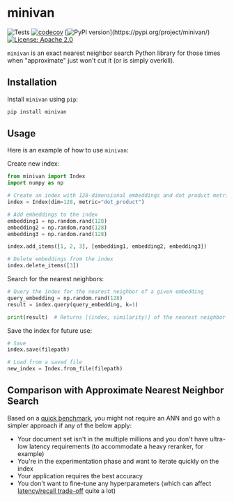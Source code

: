 # minivan

![Tests](https://github.com/aismlv/minivan/actions/workflows/test_and_lint.yml/badge.svg)
[![codecov](https://codecov.io/gh/aismlv/minivan/branch/main/graph/badge.svg?token=5J503UR8O7)](https://codecov.io/gh/aismlv/minivan)
[![PyPI version](https://badge.fury.io/py/minivan.svg?)](https://pypi.org/project/minivan/)
[![License: Apache 2.0](https://img.shields.io/badge/License-Apache%202.0-blue.svg)](https://opensource.org/licenses/Apache-2.0)

`minivan` is an exact nearest neighbor search Python library for those times when "approximate" just won't cut it (or is simply overkill).

## Installation

Install `minivan` using `pip`:

```bash
pip install minivan
```

## Usage
Here is an example of how to use `minivan`:

Create new index:
```python
from minivan import Index
import numpy as np

# Create an index with 128-dimensional embeddings and dot product metric. Cosine similarity is also supported
index = Index(dim=128, metric="dot_product")

# Add embeddings to the index
embedding1 = np.random.rand(128)
embedding2 = np.random.rand(128)
embedding3 = np.random.rand(128)

index.add_items([1, 2, 3], [embedding1, embedding2, embedding3])

# Delete embeddings from the index
index.delete_items([3])
```

Search for the nearest neighbors:
```python
# Query the index for the nearest neighbor of a given embedding
query_embedding = np.random.rand(128)
result = index.query(query_embedding, k=1)

print(result)  # Returns [(index, similarity)] of the nearest neighbor
```

Save the index for future use:
```python
# Save
index.save(filepath)

# Load from a saved file
new_index = Index.from_file(filepath)
```

## Comparison with Approximate Nearest Neighbor Search
Based on a [quick benchmark](https://github.com/aismlv/minivan/blob/main/experiments/benchmark/README.md), you might not require an ANN and go with a simpler approach if any of the below apply:

- Your document set isn't in the multiple millions and you don't have ultra-low latency requirements (to accommodate a heavy reranker, for example)
- You're in the experimentation phase and want to iterate quickly on the index
- Your application requires the best accuracy
- You don't want to fine-tune any hyperparameters (which can affect [latency/recall trade-off](https://github.com/erikbern/ann-benchmarks) quite a lot)

